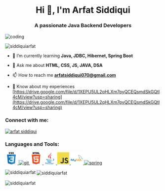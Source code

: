 <h1 align="center">Hi 👋, I'm Arfat Siddiqui</h1>
<h3 align="center">A passionate Java Backend Developers</h3>

<img align="center" alt="coding" width="900" src="https://camo.githubusercontent.com/8bf6f6d78abc81fcf9c49f10649423e73ea44bc248e83aaae8759d401c829a84/68747470733a2f2f70687973696373677572756b756c2e66696c65732e776f726470726573732e636f6d2f323031392f30322f6368617261637465722d312e676966">


<p align="left"> <img src="https://komarev.com/ghpvc/?username=siddiquiarfat&label=Profile%20views&color=0e75b6&style=flat" alt="siddiquiarfat" /> </p>

- 🌱 I’m currently learning **Java, JDBC, Hibernet, Spring Boot**

- 💬 Ask me about **HTML, CSS, JS, JAVA, DSA**

- 📫 How to reach me **arfatsiddiqui070@gmail.com**

- 📄 Know about my experiences [https://drive.google.com/file/d/1XEPU5UL2qHLXm7pyQCEQsmdSkGQtI4cM/view?usp=sharing](https://drive.google.com/file/d/1XEPU5UL2qHLXm7pyQCEQsmdSkGQtI4cM/view?usp=sharing)

<h3 align="left">Connect with me:</h3>
<p align="left">
<a href="https://linkedin.com/in/arfat-siddiqui" target="blank"><img align="center" src="https://raw.githubusercontent.com/rahuldkjain/github-profile-readme-generator/master/src/images/icons/Social/linked-in-alt.svg" alt="arfat siddiqui" height="30" width="40" /></a>
</p>

<h3 align="left">Languages and Tools:</h3>
<p align="left"> <a href="https://www.w3schools.com/css/" target="_blank" rel="noreferrer"> <img src="https://raw.githubusercontent.com/devicons/devicon/master/icons/css3/css3-original-wordmark.svg" alt="css3" width="40" height="40"/> </a> <a href="https://git-scm.com/" target="_blank" rel="noreferrer"> <img src="https://www.vectorlogo.zone/logos/git-scm/git-scm-icon.svg" alt="git" width="40" height="40"/> </a> <a href="https://www.w3.org/html/" target="_blank" rel="noreferrer"> <img src="https://raw.githubusercontent.com/devicons/devicon/master/icons/html5/html5-original-wordmark.svg" alt="html5" width="40" height="40"/> </a> <a href="https://www.java.com" target="_blank" rel="noreferrer"> <img src="https://raw.githubusercontent.com/devicons/devicon/master/icons/java/java-original.svg" alt="java" width="40" height="40"/> </a> <a href="https://developer.mozilla.org/en-US/docs/Web/JavaScript" target="_blank" rel="noreferrer"> <img src="https://raw.githubusercontent.com/devicons/devicon/master/icons/javascript/javascript-original.svg" alt="javascript" width="40" height="40"/> </a> <a href="https://www.mysql.com/" target="_blank" rel="noreferrer"> <img src="https://raw.githubusercontent.com/devicons/devicon/master/icons/mysql/mysql-original-wordmark.svg" alt="mysql" width="40" height="40"/> </a> <a href="https://spring.io/" target="_blank" rel="noreferrer"> <img src="https://www.vectorlogo.zone/logos/springio/springio-icon.svg" alt="spring" width="40" height="40"/> </a> </p>

<p><img align="left" src="https://github-readme-stats.vercel.app/api/top-langs?username=siddiquiarfat&show_icons=true&locale=en&layout=compact" alt="siddiquiarfat" /></p>

<p>&nbsp;<img align="center" src="https://github-readme-stats.vercel.app/api?username=siddiquiarfat&show_icons=true&locale=en" alt="siddiquiarfat" /></p>

<p><img align="center" src="https://github-readme-streak-stats.herokuapp.com/?user=siddiquiarfat&" alt="siddiquiarfat" /></p>
